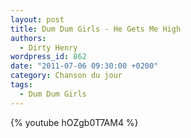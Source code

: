 ```yaml
---
layout: post
title: Dum Dum Girls - He Gets Me High
authors:
  - Dirty Henry
wordpress_id: 862
date: "2011-07-06 09:30:00 +0200"
category: Chanson du jour
tags:
  - Dum Dum Girls
---
```


{% youtube hOZgb0T7AM4 %}
